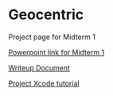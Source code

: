 # Geocentric

Project page for Midterm 1

[Powerpoint link for Midterm 1](https://docs.google.com/presentation/d/1Q1iK3Jz-jqo_hGz1zO9mjCjVdTYnP_4eM3zrn9tMMVg/edit?usp=sharing)

[Writeup Document](https://docs.google.com/document/d/1TgtdqZMyxWrnL2COMZ2pdFllbktFjazwwM15GM61p6M/edit?usp=sharing)

[Project Xcode tutorial](https://www.raywenderlich.com/5470-geofencing-with-core-location-getting-started)
